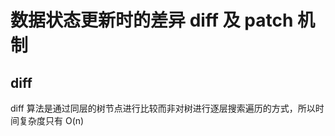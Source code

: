 # 数据状态更新时的差异 diff 及 patch 机制

## diff
diff 算法是通过同层的树节点进行比较而非对树进行逐层搜索遍历的方式，所以时间复杂度只有 O(n)

<comment/>
<tongji/>